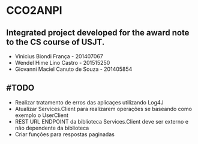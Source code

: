 # CCO2ANPI
Integrated project developed for the award note to the CS course of USJT.
-
- Vinicius Biondi França - 201407067
- Wendel Hime Lino Castro - 201515250
- Giovanni Maciel Canuto de Souza - 201405854

#TODO
-
- Realizar tratamento de erros das aplicaçes utilizando Log4J
- Atualizar Services.Client para realizarem operações se baseando como exemplo o UserClient
- REST URL ENDPOINT da biblioteca Services.Client deve ser externo e não dependente da biblioteca
- Criar funções para respostas paginadas
